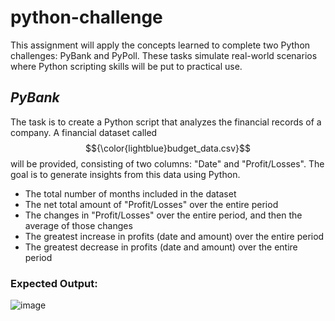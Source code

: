 # python-challenge
This assignment will apply the concepts learned to complete two Python challenges: PyBank and PyPoll. These tasks simulate real-world scenarios where Python scripting skills will be put to practical use.

## _PyBank_
The task is to create a Python script that analyzes the financial records of a company. A financial dataset called  $${\color{lightblue}budget_data.csv}$$ will be provided, consisting of two columns: "Date" and "Profit/Losses". The goal is to generate insights from this data using Python.
+ The total number of months included in the dataset
+ The net total amount of "Profit/Losses" over the entire period
+ The changes in "Profit/Losses" over the entire period, and then the average of those changes
+ The greatest increase in profits (date and amount) over the entire period
+ The greatest decrease in profits (date and amount) over the entire period

### Expected Output:

![image](https://github.com/user-attachments/assets/82efa921-d6cb-417d-ad4f-3ebd1918dd90)
